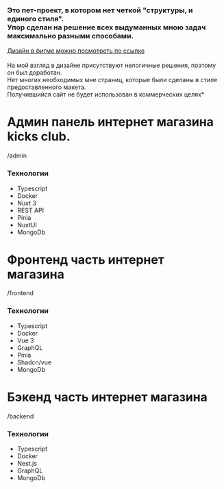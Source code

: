 ### Это пет-проект, в котором нет четкой "структуры, и единого стиля". <br>Упор сделан на решение всех выдуманных мною задач максимально разными способами.

[Дизайн в фигме можно посмотреть по ссылке](https://www.figma.com/community/file/1214498651988846999)<br><br>
На мой взгляд в дизайне присутствуют нелогичные решения, поэтому он был доработан. <br>Нет многих необходимых мне страниц, которые были сделаны в стиле предоставленного макета.<br>Получившийся сайт не будет использован в коммерческих целях\*

# Админ панель интернет магазина kicks club.

/admin

### Технологии

- Typescript
- Docker
- Nuxt 3
- REST API
- Pinia
- NuxtUI
- MongoDb

# Фронтенд часть интернет магазина

/frontend

### Технологии

- Typescript
- Docker
- Vue 3
- GraphQL
- Pinia
- Shadcn/vue
- MongoDb

# Бэкенд часть интернет магазина

/backend

### Технологии

- Typescript
- Docker
- Nest.js
- GraphQL
- MongoDb
